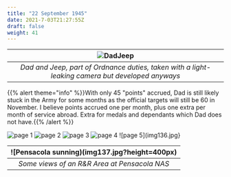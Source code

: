 ```yaml
---
title: "22 September 1945"
date: 2021-7-03T21:27:55Z
draft: false
weight: 41
---
```


|![DadJeep](img131.jpg?height=400px)|
|:---:|
|*Dad and Jeep, part of Ordnance duties, taken with a light-leaking camera but developed anyways*|

{{% alert theme="info" %}}With only 45 "points" accrued, Dad is still likely stuck in the Army for some months as the official targets will still be 60 in November.  I believe points accrued one per month, plus one extra per month of service abroad.  Extra for medals and dependants which Dad does not have.{{% /alert %}}


![page 1](img132.jpg)
![page 2](img133.jpg)
![page 3](img134.jpg)
![page 4](img135.jpg)
![page 5](img136.jpg}

| ![Pensacola sunning)(img137.jpg?height=400px)|
|:---:|
|*Some views of an R&R Area at Pensacola NAS*|




